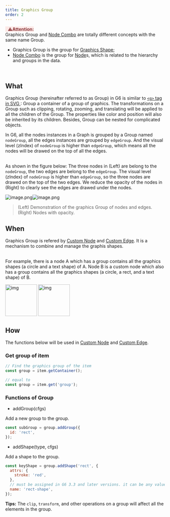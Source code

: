 ```yaml
---
title: Graphics Group
order: 2
---
```


<span style="background-color: rgb(251, 233, 231); color: rgb(139, 53, 56)"> &nbsp;&nbsp;<strong>⚠️Attention:</strong> </span> <br />Graphics Group and [Node Combo](/en/docs/manual/middle/elements/combos/defaultCombo) are totally different concepts with the same name Group.

- Graphics Group is the group for [Graphics Shape](/en/docs/manual/middle/elements/shape/shape-keyshape);
- [Node Combo](/en/docs/manual/middle/elements/combos/defaultCombo) is the group for [Node](/en/docs/manual/middle/elements/nodes/defaultNode)s, which is related to the hierarchy and groups in the data.

<br />

## What

Graphics Group (hereinafter referred to as Group) in G6 is similar to <a href='https://developer.mozilla.org/en-US/docs/Web/SVG/Element/g' target='_blank'> `<g>` tag in SVG </a>: Group a container of a group of graphics. The transformations on a Group such as clipping, rotating, zooming, and translating will be applied to all the children of the Group. The properties like color and position will also be inherited by its children. Besides, Group can be nested for complicated objects.

In G6, all the nodes instances in a Graph is grouped by a Group named `nodeGroup`, all the edges instances are grouped by `edgeGroup`. And the visual level (zIndex) of `nodeGroup` is higher than `edgeGroup`, which means all the nodes will be drawed on the top of all the edges.

<br />As shown in the figure below: The three nodes in (Left) are belong to the `nodeGroup`, the two edges are belong to the `edgeGroup`. The visual level (zIndex) of `nodeGroup` is higher than `edgeGroup`, so the three nodes are drawed on the top of the two edges. We reduce the opacity of the nodes in (Right) to clearly see the edges are drawed under the nodes.<br />

![image.png](https://gw.alipayobjects.com/mdn/rms_f8c6a0/afts/img/A*oqKUSoRWMrcAAAAAAAAAAABkARQnAQ)![image.png](https://gw.alipayobjects.com/mdn/rms_f8c6a0/afts/img/A*cudnTqD-g_4AAAAAAAAAAABkARQnAQ)

> (Left) Demonstration of the graphics Group of nodes and edges. (Right) Nodes with opacity.

## When

Graphics Group is refered by [Custom Node](/en/docs/manual/middle/elements/nodes/custom-node) and [Custom Edge](/en/docs/manual/middle/elements/edges/custom-edge). It is a mechanism to combine and manage the graphis shapes.

<br />For example, there is a node A which has a group contains all the graphics shapes (a circle and a text shape) of A. Node B is a custom node which also has a group contains all the graphics shapes (a circle, a rect, and a text shape) of B.<br />

<img src='https://gw.alipayobjects.com/mdn/rms_f8c6a0/afts/img/A*GnVoSIGkXhsAAAAAAAAAAABkARQnAQ' alt='img' width='100'/>
<img src='https://gw.alipayobjects.com/mdn/rms_f8c6a0/afts/img/A*iQXZTZCX9LEAAAAAAAAAAABkARQnAQ' alt='img' width='100'/>

<br />

## How

The functions below will be used in [Custom Node](/en/docs/manual/middle/elements/nodes/custom-node) and [Custom Edge](/en/docs/manual/middle/elements/edges/custom-edge).

### Get group of item

```javascript
// Find the graphics group of the item
const group = item.getContainer();

// equal to
const group = item.get('group');
```

### Functions of Group

- addGroup(cfgs)

Add a new group to the group.

```javascript
const subGroup = group.addGroup({
  id: 'rect',
});
```

- addShape(type, cfgs)

Add a shape to the group.

```javascript
const keyShape = group.addShape('rect', {
  attrs: {
    stroke: 'red',
  },
  // must be assigned in G6 3.3 and later versions. it can be any value you want
  name: 'rect-shape',
});
```

**Tips:** The `clip`, `transform`, and other operations on a group will affect all the elements in the group.
